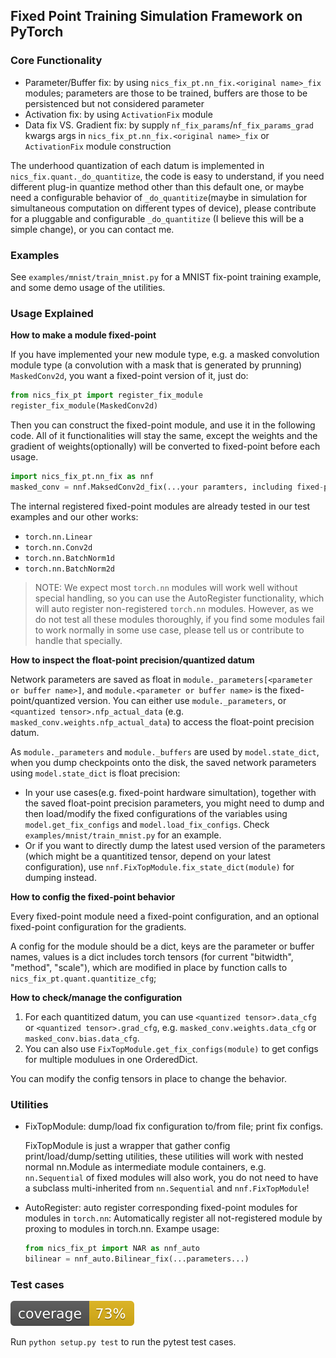 ## Fixed Point Training Simulation Framework on PyTorch

### Core Functionality
- Parameter/Buffer fix: by using `nics_fix_pt.nn_fix.<original name>_fix` modules;
  parameters are those to be trained, buffers are those to be persistenced but not considered parameter
- Activation fix: by using `ActivationFix` module
- Data fix VS. Gradient fix: by supply `nf_fix_params`/`nf_fix_params_grad` kwargs args
      in `nics_fix_pt.nn_fix.<original name>_fix` or `ActivationFix` module construction

The underhood quantization of each datum is implemented in `nics_fix.quant._do_quantitize`, the code is easy to understand, if you need different plug-in quantize method other than this default one, or maybe need a configurable behavior of `_do_quantitize`(maybe in simulation for simultaneous computation on different types of device), please contribute for a pluggable and configurable `_do_quantitize` (I believe this will be a simple change), or you can contact me.

### Examples
See `examples/mnist/train_mnist.py` for a MNIST fix-point training example, and some demo usage of the utilities.

### Usage Explained

**How to make a module fixed-point**

If you have implemented your new module type, e.g. a masked convolution module type (a convolution with a mask that is generated by prunning) `MaskedConv2d`, you want a fixed-point version of it, just do:
```python
from nics_fix_pt import register_fix_module
register_fix_module(MaskedConv2d)
```

Then you can construct the fixed-point module, and use it in the following code. All of it functionalities will stay the same, except the weights and the gradient of weights(optionally) will be converted to fixed-point before each usage.

```python
import nics_fix_pt.nn_fix as nnf
masked_conv = nnf.MaksedConv2d_fix(...your paramters, including fixed-point configs...)
```

The internal registered fixed-point modules are already tested in our test examples and our other works:

* `torch.nn.Linear`
* `torch.nn.Conv2d`
* `torch.nn.BatchNorm1d`
* `torch.nn.BatchNorm2d`

> NOTE: We expect most `torch.nn` modules will work well without special handling, so you can use the AutoRegister functionality, which will auto register non-registered `torch.nn` modules. However, as we do not test all these modules thoroughly, if you find some modules fail to work normally in some use case, please tell us or contribute to handle that specially.

**How to inspect the float-point precision/quantized datum**

Network parameters are saved as float in `module._parameters[<parameter or buffer name>]`, and `module.<parameter or buffer name>` is the fixed-point/quantized version. You can either use `module._parameters`, or `<quantized tensor>.nfp_actual_data` (e.g. `masked_conv.weights.nfp_actual_data`) to access the float-point precision datum.

As `module._parameters` and `module._buffers` are used by `model.state_dict`, when you dump checkpoints onto the disk, the saved network parameters using `model.state_dict` is float precision:
* In your use cases(e.g. fixed-point hardware simultation), together with the saved float-point precision parameters, you might need to dump and then load/modify the fixed configurations of the variables using `model.get_fix_configs` and `model.load_fix_configs`. Check `examples/mnist/train_mnist.py` for an example.
* Or if you want to directly dump the latest used version of the parameters (which might be a quantitized tensor, depend on your latest configuration), use `nnf.FixTopModule.fix_state_dict(module)` for dumping instead.

**How to config the fixed-point behavior**

Every fixed-point module need a fixed-point configuration, and an optional fixed-point configuration for the gradients.

A config for the module should be a dict, keys are the parameter or buffer names, values is a dict includes torch tensors (for current "bitwidth", "method", "scale"), which are modified in place by function calls to `nics_fix_pt.quant.quantitize_cfg`;

**How to check/manage the configuration**

1. For each quantitized datum, you can use `<quantized tensor>.data_cfg` or `<quantized tensor>.grad_cfg`, e.g. `masked_conv.weights.data_cfg` or `masked_conv.bias.data_cfg`.
2. You can also use `FixTopModule.get_fix_configs(module)` to get configs for multiple modulues in one OrderedDict.

You can modify the config tensors in place to change the behavior.

### Utilities

- FixTopModule: dump/load fix configuration to/from file; print fix configs.

  FixTopModule is just a wrapper that gather config print/load/dump/setting utilities, these utilities will work with nested normal nn.Module as intermediate module containers, e.g. `nn.Sequential` of fixed modules will also work, you do not need to have a subclass multi-inherited from `nn.Sequential` and `nnf.FixTopModule`!

- AutoRegister: auto register corresponding fixed-point modules for modules in `torch.nn`: Automatically register all not-registered module by proxing to modules in torch.nn. Exampe usage:
  ```python
  from nics_fix_pt import NAR as nnf_auto
  bilinear = nnf_auto.Bilinear_fix(...parameters...)
  ```

### Test cases

![coverage percentage](./coverage.svg)

Run `python setup.py test` to run the pytest test cases.
